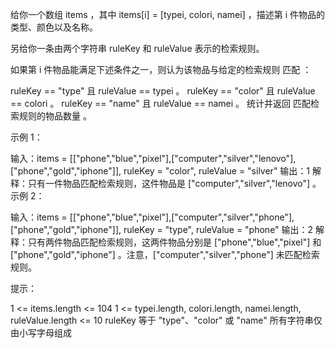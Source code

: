 给你一个数组 items ，其中 items[i] = [typei, colori, namei] ，描述第 i 件物品的类型、颜色以及名称。

另给你一条由两个字符串 ruleKey 和 ruleValue 表示的检索规则。

如果第 i 件物品能满足下述条件之一，则认为该物品与给定的检索规则 匹配 ：

ruleKey == "type" 且 ruleValue == typei 。
ruleKey == "color" 且 ruleValue == colori 。
ruleKey == "name" 且 ruleValue == namei 。
统计并返回 匹配检索规则的物品数量 。

 

示例 1：

输入：items = [["phone","blue","pixel"],["computer","silver","lenovo"],["phone","gold","iphone"]], ruleKey = "color", ruleValue = "silver"
输出：1
解释：只有一件物品匹配检索规则，这件物品是 ["computer","silver","lenovo"] 。
示例 2：

输入：items = [["phone","blue","pixel"],["computer","silver","phone"],["phone","gold","iphone"]], ruleKey = "type", ruleValue = "phone"
输出：2
解释：只有两件物品匹配检索规则，这两件物品分别是 ["phone","blue","pixel"] 和 ["phone","gold","iphone"] 。注意，["computer","silver","phone"] 未匹配检索规则。
 

提示：

1 <= items.length <= 104
1 <= typei.length, colori.length, namei.length, ruleValue.length <= 10
ruleKey 等于 "type"、"color" 或 "name"
所有字符串仅由小写字母组成

